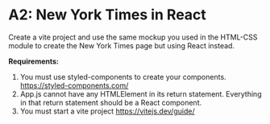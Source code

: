 # A2: New York Times in React

Create a vite project and use the same mockup you used in the HTML-CSS module to create the New York Times page but using React instead.

**Requirements:**
1. You must use styled-components to create your components. https://styled-components.com/
2. App.js cannot have any HTMLElement in its return statement. Everything in that return statement should be a React component.
3. You must start a vite project https://vitejs.dev/guide/
